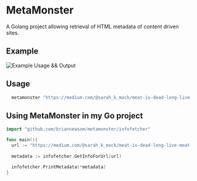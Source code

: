 # MetaMonster
A Golang project allowing retrieval of HTML metadata of content driven sites.

## Example
![Example Usage && Output](http://i.imgur.com/p4b5fIC.png)

## Usage
```sh
  metamonster "https://medium.com/@sarah_k_mock/meat-is-dead-long-live-meat-a86a7cfe7ecf" 
```

## Using MetaMonster in my Go project
```go
import "github.com/briannewsom/metamonster/infofetcher"

func main(){
  url := "https://medium.com/@sarah_k_mock/meat-is-dead-long-live-meat-a86a7cfe7ecf"
  
  metadata := infofetcher.GetInfoForUrl(url)

  infofetcher.PrintMetadata(*metadata)
}
```
